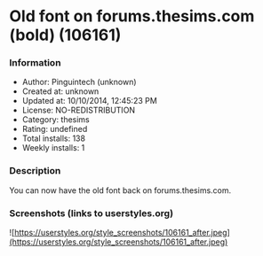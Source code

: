 # Old font on forums.thesims.com (bold) (106161)

### Information
- Author: Pinguintech (unknown)
- Created at: unknown
- Updated at: 10/10/2014, 12:45:23 PM
- License: NO-REDISTRIBUTION
- Category: thesims
- Rating: undefined
- Total installs: 138
- Weekly installs: 1


### Description
You can now have the old font back on forums.thesims.com.


### Screenshots (links to userstyles.org)
![https://userstyles.org/style_screenshots/106161_after.jpeg](https://userstyles.org/style_screenshots/106161_after.jpeg)


